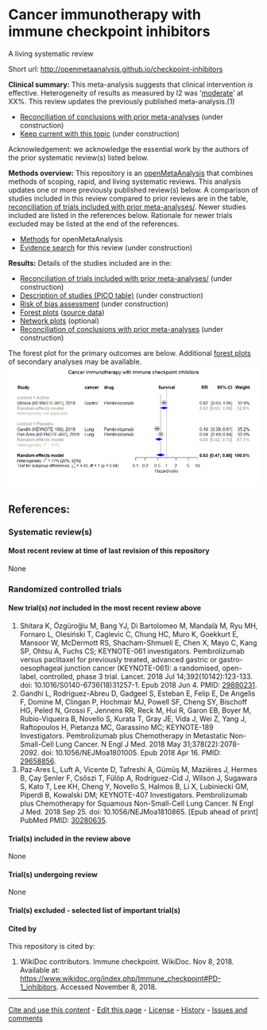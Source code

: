 Cancer immunotherapy with immune checkpoint inhibitors
============================================
A living systematic review

Short url: http://openmetaanalysis.github.io/checkpoint-inhibitors

**Clinical summary:** This meta-analysis suggests that clinical intervention *is* effective. Heterogeneity of results as measured by I2 was '[moderate](http://handbook-5-1.cochrane.org/chapter_9/9_5_2_identifying_and_measuring_heterogeneity.htm)' at XX%. This review updates the previously published meta-analysis.(1)

<!--
Meta-regression dooes not find modulators (year of publication, study size, event rate in the control groups) on the effect of the intervention.
-->
* [Reconciliation of conclusions with prior meta-analyses](files/reconciliation-tables/Reconciliation%20of%20conclusions.pdf) (under construction)
* [Keep current with this topic](files/searching/Keep-up.md) (under construction)

Acknowledgement: we acknowledge the essential work by the authors of the prior systematic review(s) listed below.

**Methods overview:** This repository is an [openMetaAnalysis](https://openmetaanalysis.github.io/) that combines methods of scoping, rapid, and living systematic reviews.  This analysis updates one or more previously published review(s) below. A comparison of studies included in this review compared to prior reviews are in the table, [reconciliation of trials included with prior meta-analyses/](files/reconciliation-tables/Reconciliation%20of%20studies.pdf). Newer studies included are listed in the references below. Rationale for newer trials excluded may be listed at the end of the references. 
* [Methods](http://openmetaanalysis.github.io/methods.html) for openMetaAnalysis
* [Evidence search](files/searching/evidence-search.md) for this review (under construction)

**Results:** Details of the studies included are in the:
* [Reconciliation of trials included with prior meta-analyses/](files/reconciliation-tables/Reconciliation%20of%20studies.pdf) (under construction)
* [Description of studies (PICO table)](files/study-details/table-pico.pdf) (under construction)
* [Risk of bias assessment](files/study-details/table-bias.pdf) (under construction)
* [Forest plots](../master/files/forest-plots) ([source data](files/data))
* [Network plots](../master/files/network) (optional)
* [Reconciliation of conclusions with prior meta-analyses](files/reconciliation-tables/Reconciliation%20of%20conclusions.pdf) (under construction)

The forest plot for the primary outcomes are below. Additional [forest plots](files/forest-plots) of secondary analyses may be available. 
![Principle results](files/forest-plots/Outcome-Primary.png)

<!--
The meta-regression for the primary outcomes are below. Additional [meta-regressions](files/metaregression) of secondary analyses may be available. 
![Principle results for benefit](files/metaregression/Outcome-Primary.png "Principle results for benefit]")
-->

References:
----------------------------------

### Systematic review(s)
#### Most recent review at time of last revision of this repository
None

### Randomized controlled trials
#### New trial(s) *not* included in the most recent review above
1. Shitara K, Özgüroğlu M, Bang YJ, Di Bartolomeo M, Mandalà M, Ryu MH, Fornaro L, Olesiński T, Caglevic C, Chung HC, Muro K, Goekkurt E, Mansoor W, McDermott RS, Shacham-Shmueli E, Chen X, Mayo C, Kang SP, Ohtsu A, Fuchs CS; KEYNOTE-061 investigators. Pembrolizumab versus paclitaxel for previously treated, advanced gastric or gastro-oesophageal junction cancer (KEYNOTE-061): a randomised, open-label, controlled, phase 3 trial. Lancet. 2018 Jul 14;392(10142):123-133. doi: 10.1016/S0140-6736(18)31257-1. Epub 2018 Jun 4. PMID: [29880231](http://pubmed.gov/29880231).
2. Gandhi L, Rodríguez-Abreu D, Gadgeel S, Esteban E, Felip E, De Angelis F, Domine M, Clingan P, Hochmair MJ, Powell SF, Cheng SY, Bischoff HG, Peled N, Grossi F, Jennens RR, Reck M, Hui R, Garon EB, Boyer M, Rubio-Viqueira B, Novello S, Kurata T, Gray JE, Vida J, Wei Z, Yang J, Raftopoulos H, Pietanza MC, Garassino MC; KEYNOTE-189 Investigators. Pembrolizumab plus Chemotherapy in Metastatic Non-Small-Cell Lung Cancer. N Engl J Med. 2018 May 31;378(22):2078-2092. doi: 10.1056/NEJMoa1801005. Epub 2018 Apr 16. PMID: [29658856](http://pubmed.gov/29658856).
3. Paz-Ares L, Luft A, Vicente D, Tafreshi A, Gümüş M, Mazières J, Hermes B, Çay Şenler F, Csőszi T, Fülöp A, Rodríguez-Cid J, Wilson J, Sugawara S, Kato T, Lee KH, Cheng Y, Novello S, Halmos B, Li X, Lubiniecki GM, Piperdi B, Kowalski DM; KEYNOTE-407 Investigators. Pembrolizumab plus Chemotherapy for Squamous Non-Small-Cell Lung Cancer. N Engl J Med. 2018 Sep 25. doi: 10.1056/NEJMoa1810865. [Epub ahead of print] PubMed PMID: [30280635](http://pubmed.gov/30280635).

#### Trial(s) included in the review above
None

#### Trial(s) undergoing review
None

#### Trial(s) excluded - selected list of important trial(s)

#### Cited by
This repository is cited by:

1. WikiDoc contributors. Immune checkpoint. WikiDoc. Nov 8, 2018. Available at: https://www.wikidoc.org/index.php/Immune_checkpoint#PD-1_inhibitors. Accessed November 8, 2018. 

-------------------------------
[Cite and use this content](https://github.com/openMetaAnalysis/openMetaAnalysis.github.io/blob/master/reusing.MD)  - [Edit this page](../../edit/master/README.md) - [License](files/LICENSE.md) - [History](../../commits/master/README.md)  - 
[Issues and comments](../../issues?q=is%3Aboth+is%3Aissue)

